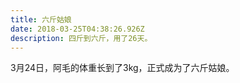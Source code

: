 ```yaml
---
title: 六斤姑娘
date: 2018-03-25T04:38:26.926Z
description: 四斤到六斤，用了26天。
---
```

3月24日，阿毛的体重长到了3kg，正式成为了六斤姑娘。
